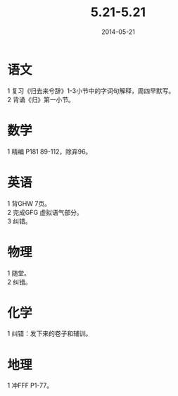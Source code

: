 ﻿---
layout: post  

title:  "5.21-5.21"  

date: 2014-05-21  
---


语文
====
1 复习《归去来兮辞》1-3小节中的字词句解释，周四早默写。  
2 背诵《归》第一小节。   

数学
====
1 精编 P181 89-112，除弃96。

英语
====
1 背GHW 7页。  
2 完成GFG 虚拟语气部分。  
3 纠错。

物理
====
1 随堂。  
2 纠错。

化学
====
1 纠错：发下来的卷子和辅训。

地理
====
1 冲FFF P1-77。